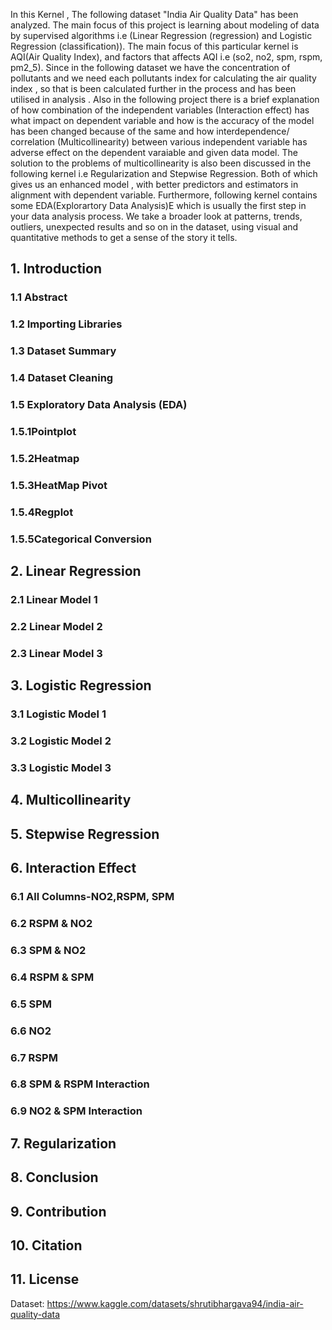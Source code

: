 In this Kernel , The following dataset "India Air Quality Data" has been analyzed. The main focus of this project is learning about modeling of data by supervised algorithms i.e (Linear Regression (regression) and Logistic Regression (classification)). The main focus of this particular kernel is AQI(Air Quality Index), and factors that affects AQI i.e (so2, no2, spm, rspm, pm2_5). Since in the following dataset we have the concentration of pollutants and we need each pollutants index for calculating the air quality index , so that is been calculated further in the process and has been utilised in analysis . Also in the following project there is a brief explanation of how combination of the independent variables (Interaction effect) has what impact on dependent variable and how is the accuracy of the model has been changed because of the same and how interdependence/ correlation (Multicollinearity) between various independent variable has adverse effect on the dependent varaiable and given data model. The solution to the problems of multicollinearity is also been discussed in the following kernel i.e Regularization and Stepwise Regression. Both of which gives us an enhanced model , with better predictors and estimators in alignment with dependent variable. Furthermore, following kernel contains some EDA(Explorartory Data Analysis)E which is usually the first step in your data analysis process. We take a broader look at patterns, trends, outliers, unexpected results and so on in the dataset, using visual and quantitative methods to get a sense of the story it tells.

## 1. Introduction
### 1.1 Abstract
### 1.2 Importing Libraries
### 1.3 Dataset Summary
### 1.4 Dataset Cleaning
### 1.5 Exploratory Data Analysis (EDA)
### 1.5.1Pointplot
### 1.5.2Heatmap
### 1.5.3HeatMap Pivot
### 1.5.4Regplot
### 1.5.5Categorical Conversion
## 2. Linear Regression
### 2.1 Linear Model 1
### 2.2 Linear Model 2
### 2.3 Linear Model 3
## 3. Logistic Regression
### 3.1 Logistic Model 1
### 3.2 Logistic Model 2
### 3.3 Logistic Model 3
## 4. Multicollinearity
## 5. Stepwise Regression
## 6. Interaction Effect
### 6.1 All Columns-NO2,RSPM, SPM
### 6.2 RSPM & NO2
### 6.3 SPM & NO2
### 6.4 RSPM & SPM
### 6.5 SPM
### 6.6 NO2
### 6.7 RSPM
### 6.8 SPM & RSPM Interaction
### 6.9 NO2 & SPM Interaction
## 7. Regularization
## 8. Conclusion
## 9. Contribution
## 10. Citation
## 11. License

Dataset: https://www.kaggle.com/datasets/shrutibhargava94/india-air-quality-data
